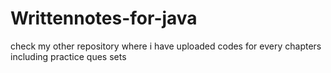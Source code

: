 # Writtennotes-for-java
check my other repository where i have uploaded codes for every chapters including practice ques sets
